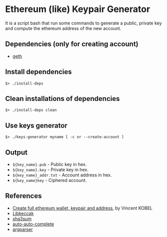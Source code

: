 # Ethereum (like) Keypair Generator

It is a script bash that run some commands to generate a public, private key and compute the ethereum address of the new account.

## Dependencies (only for creating account)
- [geth](https://github.com/ethereum/go-ethereum/wiki/geth)

## Install dependencies
```
$> ./install-deps
```

## Clean installations of dependencies
```
$> ./install-deps clean
```

## Use keys generator
```
$> ./keys-generator myname [ -c or --create-account ]
```

## Output
- `${key_name}.pub` - Public key in hex.
- `${key_name}.key` - Private key in hex.
- `${key_name}_addr.txt` - Account address in hex.
- `${key_name}key` - Ciphered account.

## References
- [Create full ethereum wallet, keypair and address](https://kobl.one/blog/create-full-ethereum-keypair-and-address/), by Vincent KOBEL
- [Libkeccak](https://github.com/maandree/libkeccak)
- [sha3sum](https://github.com/maandree/sha3sum)
- [auto-auto-complete](https://github.com/maandree/auto-auto-complete)
- [argparser](https://github.com/maandree/argparser)
